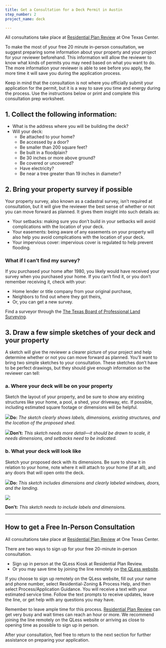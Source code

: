 ```yaml
---
title: Get a Consultation for a Deck Permit in Austin
step_number: 2
project_name: deck

---
```


All consultations take place at [Residential Plan Review](/contact/#residential-plan-review) at One Texas Center.

To make the most of your free 20 minute in-person consultation, we suggest preparing some information about your property and your project for your reviewer beforehand. This information will allow the reviewer to know what kinds of permits you may need based on what you want to do. The more information your reviewer is able to see before you apply, the more time it will save you during the application process.

Keep in mind that the consultation is not where you officially submit your application for the permit, but it is a way to save you time and energy during the process. Use the instructions below or print and complete this consultation prep worksheet.

## 1. Collect the following information:

* What is the address where you will be building the deck?
* Will your deck:
  * Be attached to your home?
  * Be accessed by a door?
  * Be smaller than 200 square feet?
  * Be built in a floodplain?
  * Be 30 inches or more above ground?
  * Be covered or uncovered?
  * Have electricity?
  * Be near a tree greater than 19 inches in diameter?

## 2. Bring your property survey if possible

Your property survey, also known as a cadastral survey, isn’t required at consultation, but it will give the reviewer the best sense of whether or not you can move forward as planned. It gives them insight into such details as:

* Your setbacks: making sure you don’t build in your setbacks will avoid complications with the location of your deck.
* Your easements: being aware of any easements on your property will also help you avoid complications with the location of your deck.
* Your impervious cover: impervious cover is regulated to help prevent flooding.

### What if I can’t find my survey?

If you purchased your home after 1980, you likely would have received your survey when you purchased your home. If you can’t find it, or you don’t remember receiving it, check with your:

* Home lender or title company from your original purchase,
* Neighbors to find out where they got theirs,
* Or, you can get a new survey.

Find a surveyor through the [The Texas Board of Professional Land Surveying](txls.texas.gov).

## 3. Draw a few simple sketches of your deck and your property

A sketch will give the reviewer a clearer picture of your project and help determine whether or not you can move forward as planned. You’ll want to bring two simple sketches to your consultation. These sketches don’t have to be perfect drawings, but they should give enough information so the reviewer can tell:

### a. Where your deck will be on your property

Sketch the layout of your property, and be sure to show any existing structures like your home, a pool, a shed, your driveway, etc. If possible, including estimated square footage or dimensions will be helpful.

![](/uploads/versions/shed-sketchproperty-good---x----1971-2503x---.jpg)**Do:***&nbsp;The sketch clearly shows labels, dimensions, existing structures, and the location of the proposed shed.*

![](/uploads/versions/shed-sketchproperty-bad---x----1278-1628x---.jpg)**Don't:***&nbsp;This sketch needs more detail—it should be drawn to scale, it needs dimensions, and setbacks need to be indicated.*

### b. What your deck will look like

Sketch your proposed deck with its dimensions. Be sure to show it in relation to your home, note where it will attach to your home (if at all), and any doors that will open onto the deck.

![](/uploads/versions/shed-sketch-good---x----1099-673x---.jpg)**Do:***&nbsp;This sketch includes dimensions and clearly labeled windows, doors, and the landing.*

![](/uploads/versions/shed-sketch-bad---x----735-456x---.jpg)

**Don't:***&nbsp;This sketch needs to include labels and dimensions.*

---

## How to get a Free In-Person Consultation

All consultations take place at [Residential Plan Review](/contact/#residential-plan-review) at One Texas Center.

There are two ways to sign up for your free 20-minute in-person consultation.

* Sign up in person at the QLess Kiosk at Residential Plan Review.&nbsp;
* Or you may save time by joining the line remotely on [the QLess website](https://kiosk.qless.com/kiosk/app/home/19062?queues=63813,65072,64852,64862,66812).

If you choose to sign up remotely on the QLess website, fill out your name and phone number, select Residential-Zoning & Process Help, and then select Process/Application Guidance. You will receive a text with your estimated service time. Follow the text prompts to receive updates, leave the line, or get help with any questions you may have.

Remember to leave ample time for this process. [Residential Plan Review](/contact/#residential-plan-view) can get very busy and wait times can reach an hour or more. We recommend joining the line remotely on the QLess website or arriving as close to opening time as possible to sign up in person.

After your consultation, feel free to return to the next section for further assistance on preparing your application.

